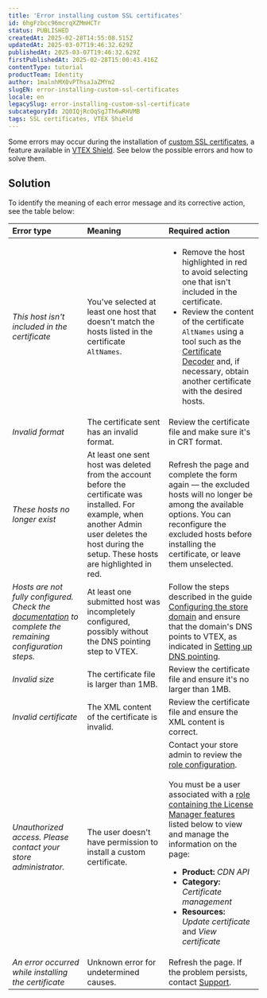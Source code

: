 ```yaml
---
title: 'Error installing custom SSL certificates'
id: 6hgFzbcc96mcrqXZMmHCTr
status: PUBLISHED
createdAt: 2025-02-28T14:55:08.515Z
updatedAt: 2025-03-07T19:46:32.629Z
publishedAt: 2025-03-07T19:46:32.629Z
firstPublishedAt: 2025-02-28T15:00:43.416Z
contentType: tutorial
productTeam: Identity
author: 1malnhMX0vPThsaJaZMYm2
slugEN: error-installing-custom-ssl-certificates
locale: en
legacySlug: error-installing-custom-ssl-certificate
subcategoryId: 2Q0IQjRcOqSgJTh6wRHVMB
tags: SSL certificates, VTEX Shield
---
```


Some errors may occur during the installation of [custom SSL certificates](/en/tutorial/custom-ssl-certificates--1hoaDEbU50PDZSe6AYep9q), a feature available in [VTEX Shield](/en/tutorial/vtex-shield--2CVk6H9eY2CBtHjtDI7BFh). See below the possible errors and how to solve them.

## Solution

To identify the meaning of each error message and its corrective action, see the table below:

| Error type | Meaning | Required action |
| :---- | :---- | :---- |
| *This host isn't included in the certificate* | You've selected at least one host that doesn't match the hosts listed in the certificate `AltNames`. | <ul><li>Remove the host highlighted in red to avoid selecting one that isn't included in the certificate.</li><li>Review the content of the certificate <code>AltNames</code> using a tool such as the <a href="https://www.sslshopper.com/certificate-decoder.html" rel="noopener noreferrer" target="_blank" class="t-body mv5 lh-copy c-link active-c-link hover-c-link visited-c-link hover-c-link break-word">Certificate Decoder</a> and, if necessary, obtain another certificate with the desired hosts.</li></ul> |
| *Invalid format* | The certificate sent has an invalid format. | Review the certificate file and make sure it's in CRT format. |
| *These hosts no longer exist* | At least one sent host was deleted from the account before the certificate was installed. For example, when another Admin user deletes the host during the setup. These hosts are highlighted in red. | Refresh the page and complete the form again — the excluded hosts will no longer be among the available options. You can reconfigure the excluded hosts before installing the certificate, or leave them unselected. |
| *Hosts are not fully configured. Check the [documentation](/en/tutorial/configuring-the-store-domain--tutorials_2450) to complete the remaining configuration steps.* | At least one submitted host was incompletely configured, possibly without the DNS pointing step to VTEX. | Follow the steps described in the guide [Configuring the store domain](/en/tutorial/configuring-the-store-domain--tutorials_2450) and ensure that the domain's DNS points to VTEX, as indicated in [Setting up DNS pointing](/en/tracks/go-live-your-store--4Ns5FxIiksmjsdX2yOTduM/12bQlMbJ68Ot0LIaO6Btkj#setting-up-dns-pointing). |
| *Invalid size* | The certificate file is larger than 1MB. | Review the certificate file and ensure it's no larger than 1MB. |
| *Invalid certificate* | The XML content of the certificate is invalid. | Review the certificate file and ensure the XML content is correct. |
| *Unauthorized access. Please contact your store administrator.* | The user doesn't have permission to install a custom certificate. | Contact your store admin to review the [role configuration](/en/tutorial/roles--7HKK5Uau2H6wxE1rH5oRbc). <br /><br /> You must be a user associated with a [role containing the License Manager features](/en/tutorial/license-manager-resources--3q6ztrC8YynQf6rdc6euk3) listed below to view and manage the information on the page: <ul><li><strong>Product:</strong> <em>CDN API</em></li><li><strong>Category:</strong> <em>Certificate management</em></li><li><strong>Resources:</strong> <em>Update certificate</em> and <em>View certificate</em></li></ul> |
| *An error occurred while installing the certificate* | Unknown error for undetermined causes. | Refresh the page. If the problem persists, contact [Support](/en/tutorial/opening-tickets-to-vtex-support--16yOEqpO32UQYygSmMSSAM). |
